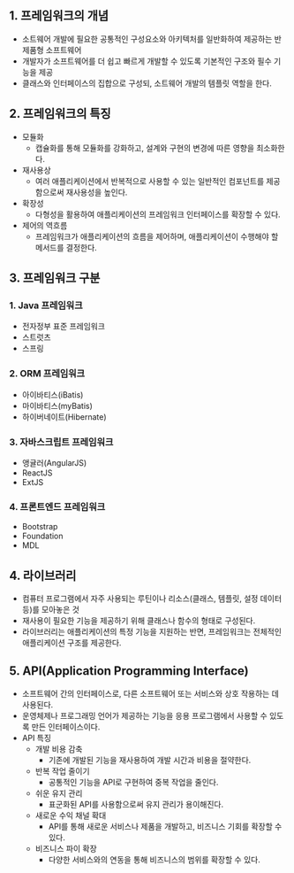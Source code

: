 ## 1. 프레임워크의 개념
- 소트웨어 개발에 필요한 공통적인 구성요소와 아키텍처를 일반화하여 제공하는 반제품형 소프트웨어
- 개발자가 소프트웨어를 더 쉽고 빠르게 개발할 수 있도록 기본적인 구조와 필수 기능을 제공
- 클래스와 인터페이스의 집합으로 구성되, 소트웨어 개발의 템플릿 역할을 한다.

## 2. 프레임워크의 특징
- 모듈화
  - 캡슐화를 통해 모듈화를 강화하고, 설계와 구현의 변경에 따른 영향을 최소화한다.
- 재사용상
  - 여러 애플리케이션에서 반복적으로 사용할 수 있는 일반적인 컴포넌트를 제공함으로써 재사용성을 높인다.
- 확장성
  - 다형성을 활용하여 애플리케이션의 프레임워크 인터페이스를 확장할 수 있다.
- 제어의 역흐름
  - 프레임워크가 애플리케이션의 흐름을 제어하며, 애플리케이션이 수행해야 할 메서드를 결정한다.

## 3. 프레임워크 구분
### 1. Java 프레임워크
- 전자정부 표준 프레임워크
- 스트럿츠
- 스프링

### 2. ORM 프레임워크
- 아이바티스(iBatis)
- 마이바티스(myBatis)
- 하이버네이트(Hibernate)

### 3. 자바스크립트 프레임워크
- 앵귤러(AngularJS)
- ReactJS
- ExtJS

### 4. 프론트엔드 프레임워크
- Bootstrap
- Foundation
- MDL

## 4. 라이브러리
- 컴퓨터 프로그램에서 자주 사용되는 루틴이나 리소스(클래스, 템플릿, 설정 데이터 등)를 모아놓은 것
- 재사용이 필요한 기능을 제공하기 위해 클래스나 함수의 형태로 구성된다.
- 라이브러리는 애플리케이션의 특정 기능을 지원하는 반면, 프레임워크는 전체적인 애플리케이션 구조를 제공한다.

## 5. API(Application Programming Interface)
- 소프트웨어 간의 인터페이스로, 다른 소프트웨어 또는 서비스와 상호 작용하는 데 사용된다.
- 운영체제나 프로그래밍 언어가 제공하는 기능을 응용 프로그램에서 사용할 수 있도록 만든 인터페이스이다.
- API 특징
  - 개발 비용 감축
    - 기존에 개발된 기능을 재사용하여 개발 시간과 비용을 절약한다.
  - 반복 작업 줄이기
    - 공통적인 기능을 API로 구현하여 중복 작업을 줄인다.
  - 쉬운 유지 관리
    - 표군화된 API를 사용함으로써 유지 관리가 용이해진다.
  - 새로운 수익 채널 확대
    - API를 통해 새로운 서비스나 제품을 개발하고, 비즈니스 기회를 확장할 수 있다.
  - 비즈니스 파이 확장
    - 다양한 서비스와의 연동을 통해 비즈니스의 범위를 확장할 수 있다.